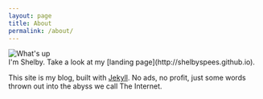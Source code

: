 ```yaml
---
layout: page
title: About
permalink: /about/
---
```


<img class="textWrapLeft" src="{{ site.url }}/assets/shelby.jpg" alt="What's up"/>
<br>
I'm Shelby. Take a look at my [landing page](http://shelbyspees.github.io). 

This site is my blog, built with [Jekyll](http://jekyllrb.com/). No ads, no profit, just some words thrown out into the abyss we call The Internet.